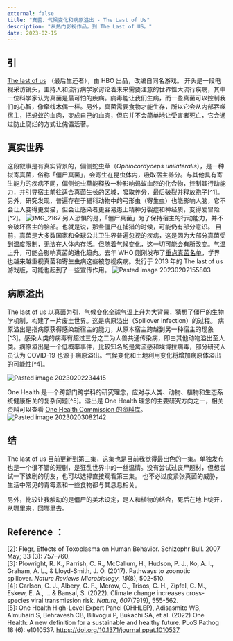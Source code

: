 ```yaml
---
external: false
title: "真菌、气候变化和病原溢出 - The Last of Us"
description: "从热门影视作品，到 The Last of US。"
date: 2023-02-15
---
```


## 引

[The last of us](https://movie.douban.com/subject/25848328/) （最后生还者），由 HBO 出品，改编自同名游戏。
开头是一段电视采访镜头，主持人和流行病学家讨论着未来需要注意的世界性大流行疾病，其中一位科学家认为真菌是最可怕的疾病。病毒能让我们生病，而一些真菌可以控制我们的心智，像牵线木偶一样。另外，真菌需要食物才能生存，所以它会从内部吞噬宿主，把蚂蚁的血肉，变成自己的血肉，但它并不会简单地让受害者死亡，它会通过防止腐烂的方式让傀儡活著。
## 真实世界
这段叙事是有真实背景的，偏侧蛇虫草（_Ophiocordyceps unilateralis_），是一种拟寄真菌，俗称「僵尸真菌」，会寄生在昆虫体内，吸取宿主养分。与其他具有寄生能力的疾病不同，偏侧蛇虫草能释放一种影响蚂蚁血腔的化合物，控制其行动能力，并引导宿主前往适合真菌生长的区域，吸取养分，最后破裂并释放孢子[^1]。另外，研究发现，普遍存在于猫科动物中的弓形虫（寄生虫）也能影响人脑，它不会让人变得更爱猫，但会让感染者更容易患上精神分裂症和神经质，变得爱冒险[^2]。
![IMG_2167](https://vip2.loli.io/2023/04/07/eoKkpwYi3Fy5xdD.jpg)
另人恐惧的是，「僵尸真菌」为了保持宿主的行动能力，并不会破坏宿主的脑部。也就是说，那些僵尸在捕猎的时候，可能仍有部分意识。
目前，真菌是大多数国家和全球公共卫生界普遍忽视的疾病，这是因为大部分真菌受到温度限制，无法在人体内存活。但随着气候变化，这一切可能会有所改变。气温上升，可能会影响真菌的进化趋向。去年 WHO 刚刚发布了[重点真菌名单](https://www.who.int/publications/i/item/9789240060241)，学界也越来越重视真菌和寄生虫病这些被忽视疾病。发行于 2013 年的 The last of us 游戏版，可能也起到了一些宣传作用。
![Pasted image 20230202155803](https://vip2.loli.io/2023/04/07/TWfDvgboRd61nH8.png)

## 病原溢出
The last of us 以真菌为引，气候变化全球气温上升为大背景，猜想了僵尸的生物学机制，构建了一片废土世界。这是病原溢出（Spillover infection）的过程。
病原溢出是指病原获得感染新宿主的能力，从原本宿主跨越到另一种宿主的现象[^3]。感染人类的病毒有超过三分之二为人兽共通传染病，即由其他动物溢出至人类。病原溢出是一个低概率事件，比较知名的是禽流感和埃博拉病毒，部分研究人员认为 COVID-19 也源于病原溢出。气候变化和土地利用变化将增加病原体溢出的可能性[^4]。

![Pasted image 20230202234415](https://vip2.loli.io/2023/04/07/IlYiJVUoWePptRT.png)

One Health 是一个跨部门跨学科的研究理念，应对与人类、动物、植物和生态系统健康相关的复杂问题[^5]。溢出是 One Health 理念的主要研究方向之一，相关资料可以查看 [One Health Commission 的资料库](https://www.onehealthcommission.org/en/resources__services/one_health_tools__toolkits/#Zoonotic%20Disease%20Management)。
![Pasted image 20230203082142](https://vip2.loli.io/2023/04/07/7UqdLYxizgo6jw5.png)
## 结
The last of us 目前更新到第三集，这集也是目前我觉得最出色的一集。单独发布也是一个很不错的短剧，是狂乱世界中的一丝温情。没有尝试过丧尸题材，但想尝试一下该剧的朋友，也可以选择直接观看第三集。
也不必过度紧张真菌的威胁，生活中常见的青霉素和一些食物都与其息息相关。

另外，比较让我触动的是僵尸的美术设定，是人和植物的结合，死后在地上绽开，从哪里来，回哪里去。
## Reference ：
[1]: 偏侧蛇虫草维基百科
[2]: Flegr, Effects of Toxoplasma on Human Behavior. Schizophr Bull. 2007 May; 33 (3): 757–760.  
[3]: Plowright, R. K., Parrish, C. R., McCallum, H., Hudson, P. J., Ko, A. I., Graham, A. L., & Lloyd-Smith, J. O. (2017). Pathways to zoonotic spillover. _Nature Reviews Microbiology_, _15_(8), 502-510.  
[4]: Carlson, C. J., Albery, G. F., Merow, C., Trisos, C. H., Zipfel, C. M., Eskew, E. A., ... & Bansal, S. (2022). Climate change increases cross-species viral transmission risk. _Nature_, _607_(7919), 555-562.  
[5]: One Health High-Level Expert Panel (OHHLEP), Adisasmito WB, Almuhairi S, Behravesh CB, Bilivogui P, Bukachi SA, et al. (2022) One Health: A new definition for a sustainable and healthy future. PLoS Pathog 18 (6): e1010537. https://doi.org/10.1371/journal.ppat.1010537